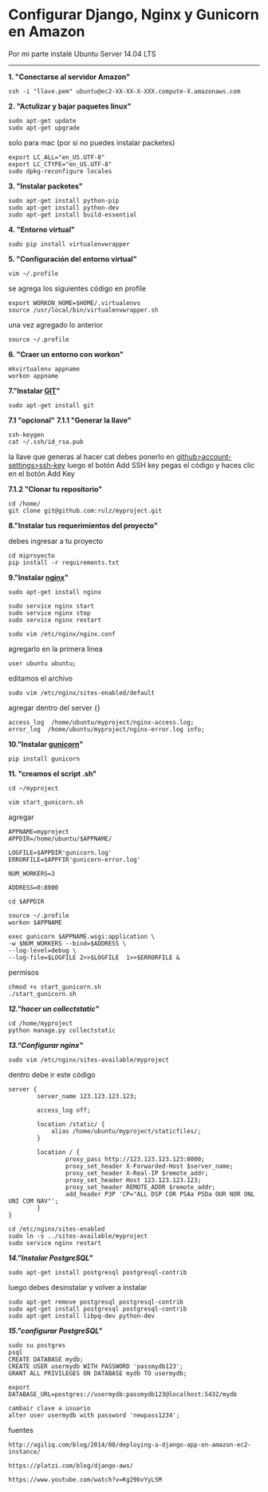 Configurar Django, Nginx y Gunicorn en Amazon
==========

Por mi parte instalé Ubuntu Server 14.04 LTS

---

**1. "Conectarse al servidor Amazon"**
```
ssh -i "llave.pem" ubuntu@ec2-XX-XX-X-XXX.compute-X.amazonaws.com
```

**2. "Actulizar y bajar paquetes linux"**
```
sudo apt-get update
sudo apt-get upgrade
```

solo para mac (por si no puedes instalar packetes)

```
export LC_ALL="en_US.UTF-8"
export LC_CTYPE="en_US.UTF-8"
sudo dpkg-reconfigure locales
```
**3. "Instalar packetes"**
```
sudo apt-get install python-pip
sudo apt-get install python-dev
sudo apt-get install build-essential
```
**4. "Entorno virtual"**
```
sudo pip install virtualenvwrapper
```

**5. "Configuración del entorno virtual"**
```
vim ~/.profile
```

se agrega los siguientes código en profile
```
export WORKON_HOME=$HOME/.virtualenvs
source /usr/local/bin/virtualenvwrapper.sh
```

una vez agregado lo anterior
```
source ~/.profile
```

**6. "Craer un entorno con workon"**
```
mkvirtualenv appname
workon appname
```

**7."Instalar [GIT](https://github.com/)"**
```
sudo apt-get install git
```
**7.1 "opcional"**
**7.1.1 "Generar la llave"**
```
ssh-keygen
cat ~/.ssh/id_rsa.pub
```
la llave que generas al hacer cat debes ponerlo en [github>account-settings>ssh-key](https://github.com/settings/ssh) luego el botón Add SSH key pegas el código y haces clic en el botón Add Key

**7.1.2 "Clonar tu repositorio"**
```
cd /home/
git clone git@github.com:rulz/myproject.git
```

**8."Instalar tus requerimientos del proyecto"**

debes ingresar a tu proyecto
```
cd miproyecto
pip install -r requirements.txt
```

**9."Instalar [nginx](http://blog.desdelinux.net/nginx-una-interesante-alternativa-a-apache/)"**

```
sudo apt-get install nginx

sudo service nginx start
sudo service nginx stop
sudo service nginx restart

sudo vim /etc/nginx/nginx.conf
```

agregarlo en la primera linea
```
user ubuntu ubuntu;
```

editamos el archivo
```
sudo vim /etc/nginx/sites-enabled/default
```

agregar dentro del server {}
```
access_log  /home/ubuntu/myproject/nginx-access.log;
error_log  /home/ubuntu/myproject/nginx-error.log info;
```

**10."Instalar [gunicorn](http://blog.manuelviera.es/gunicorn/)"**

```
pip install gunicorn
```

**11. "creamos el script .sh"**

```
cd ~/myproject

vim start_gunicorn.sh

```
agregar

```
APPNAME=myproject
APPDIR=/home/ubuntu/$APPNAME/

LOGFILE=$APPDIR'gunicorn.log'
ERRORFILE=$APPFIR'gunicorn-error.log'

NUM_WORKERS=3

ADDRESS=0:8000

cd $APPDIR

source ~/.profile
workon $APPNAME

exec gunicorn $APPNAME.wsgi:application \
-w $NUM_WORKERS --bind=$ADDRESS \
--log-level=debug \
--log-file=$LOGFILE 2>>$LOGFILE  1>>$ERRORFILE &
```

permisos
```
chmod +x start_gunicorn.sh
./start_gunicorn.sh
```

***12."hacer un collectstatic"***
```
cd /home/myproject
python manage.py collectstatic
```

***13."Configurar nginx"***
```
sudo vim /etc/nginx/sites-available/myproject
```

dentro debe ir este código
```
server {
        server_name 123.123.123.123;

        access_log off;

        location /static/ {
            alias /home/ubuntu/myproject/staticfiles/;
        }

        location / {
                proxy_pass http://123.123.123.123:8000;
                proxy_set_header X-Forwarded-Host $server_name;
                proxy_set_header X-Real-IP $remote_addr;
                proxy_set_header Host 123.123.123.123;
                proxy_set_header REMOTE_ADDR $remote_addr;
                add_header P3P 'CP="ALL DSP COR PSAa PSDa OUR NOR ONL UNI COM NAV"';
        }
}
```

```
cd /etc/nginx/sites-enabled
sudo ln -s ../sites-available/myproject
sudo service nginx restart
```

***14."Instalar PostgreSQL"***
```
sudo apt-get install postgresql postgresql-contrib
```

luego debes desinstalar y volver a instalar
```
sudo apt-get remove postgresql postgresql-contrib
sudo apt-get install postgresql postgresql-contrib
sudo apt-get install libpq-dev python-dev
```

***15."configurar PostgreSQL"***

```
sudo su postgres
psql
CREATE DATABASE mydb;
CREATE USER usermydb WITH PASSWORD 'passmydb123';
GRANT ALL PRIVILEGES ON DATABASE mydb TO usermydb;

export DATABASE_URL=postgres://usermydb:passmydb123@localhost:5432/mydb

cambair clave a usuario
alter user usermydb with password 'newpass1234'; 
```

fuentes
```
http://agiliq.com/blog/2014/08/deploying-a-django-app-on-amazon-ec2-instance/

https://platzi.com/blog/django-aws/

https://www.youtube.com/watch?v=Kg29bvYyLSM
```






